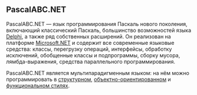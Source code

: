 ## PascalABC.NET
 PascalABC.NET — язык программирования Паскаль нового поколения, включающий классический Паскаль, большинство возможностей языка [Delphi](https://ru.wikipedia.org/wiki/Delphi_(язык_программирования)), а также ряд собственных расширений. Он реализован на платформе [Microsoft.NET](https://ru.wikipedia.org/wiki/.NET_Framework) и содержит все современные языковые средства: классы, перегрузку операций, интерфейсы, обработку исключений, обобщенные классы и подпрограммы, сборку мусора, лямбда-выражения, средства параллельного программирования.

PascalABC.NET является мультипарадигменным языком: на нём можно программировать в [структурном](https://ru.wikipedia.org/wiki/Структурное_программирование), [объектно-ориентированном](https://ru.wikipedia.org/wiki/Объектно-ориентированное_программирование) и [функциональном стилях](https://ru.wikipedia.org/wiki/Функциональное_программирование).
